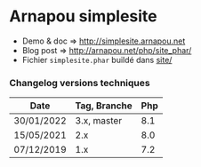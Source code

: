 Arnapou simplesite
==================

* Demo & doc => http://simplesite.arnapou.net
* Blog post => http://arnapou.net/php/site_phar/
* Fichier `simplesite.phar` buildé dans [site/](site/)


### Changelog versions techniques

| Date       | Tag, Branche | Php | 
|------------|--------------|-----|
| 30/01/2022 | 3.x, master  | 8.1 |
| 15/05/2021 | 2.x          | 8.0 |
| 07/12/2019 | 1.x          | 7.2 |
